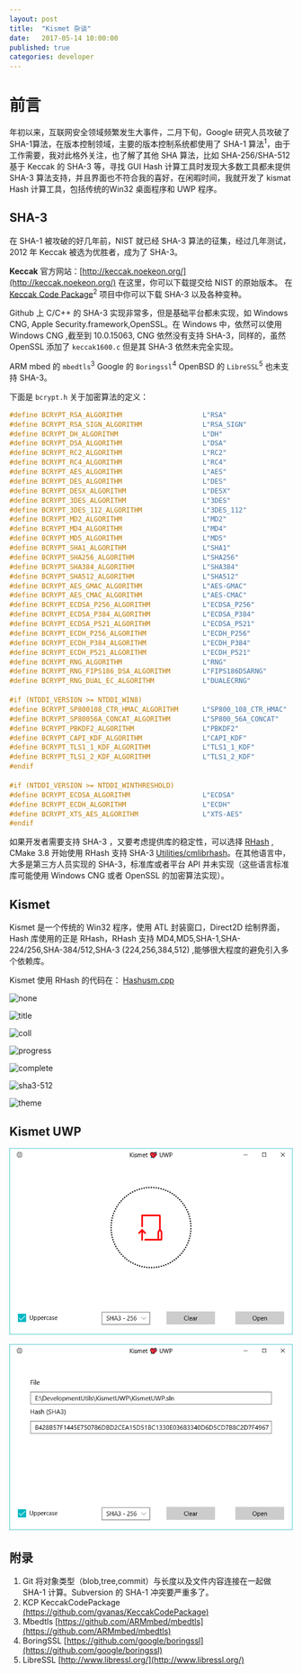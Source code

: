 ```yaml
---
layout: post
title:  "Kismet 杂谈"
date:   2017-05-14 10:00:00
published: true
categories: developer
---
```


# 前言

年初以来，互联网安全领域频繁发生大事件，二月下旬，Google 研究人员攻破了 SHA-1算法，在版本控制领域，主要的版本控制系统都使用了 SHA-1 算法<sup>1</sup>，由于工作需要，我对此格外关注，也了解了其他 SHA 算法，比如 SHA-256/SHA-512 基于 Keccak 的 SHA-3 等，寻找 GUI Hash 计算工具时发现大多数工具都未提供 SHA-3 算法支持，并且界面也不符合我的喜好，在闲暇时间，我就开发了 kismat Hash 计算工具，包括传统的Win32 桌面程序和 UWP 程序。

## SHA-3

在 SHA-1 被攻破的好几年前，NIST 就已经 SHA-3 算法的征集，经过几年测试，2012 年 Keccak 被选为优胜者，成为了 SHA-3。

**Keccak** 官方网站：[http://keccak.noekeon.org/](http://keccak.noekeon.org/) 在这里，你可以下载提交给 NIST 的原始版本。
在 [Keccak Code Package](https://github.com/gvanas/KeccakCodePackage)<sup>2</sup> 项目中你可以下载 SHA-3 以及各种变种。

Github 上 C/C++ 的 SHA-3 实现非常多，但是基础平台都未实现，如 Windows CNG, Apple Security.framework,OpenSSL。在 Windows 中，依然可以使用 Windows CNG ,截至到 10.0.15063, CNG 依然没有支持 SHA-3，同样的，虽然 OpenSSL 添加了 `keccak1600.c` 但是其 SHA-3 依然未完全实现。

ARM mbed 的 `mbedtls`<sup>3</sup> Google 的 `Boringssl`<sup>4</sup> OpenBSD 的 `LibreSSL`<sup>5</sup> 也未支持 SHA-3。


下面是 `bcrypt.h` 关于加密算法的定义：

```c++
#define BCRYPT_RSA_ALGORITHM                    L"RSA"
#define BCRYPT_RSA_SIGN_ALGORITHM               L"RSA_SIGN"
#define BCRYPT_DH_ALGORITHM                     L"DH"
#define BCRYPT_DSA_ALGORITHM                    L"DSA"
#define BCRYPT_RC2_ALGORITHM                    L"RC2"
#define BCRYPT_RC4_ALGORITHM                    L"RC4"
#define BCRYPT_AES_ALGORITHM                    L"AES"
#define BCRYPT_DES_ALGORITHM                    L"DES"
#define BCRYPT_DESX_ALGORITHM                   L"DESX"
#define BCRYPT_3DES_ALGORITHM                   L"3DES"
#define BCRYPT_3DES_112_ALGORITHM               L"3DES_112"
#define BCRYPT_MD2_ALGORITHM                    L"MD2"
#define BCRYPT_MD4_ALGORITHM                    L"MD4"
#define BCRYPT_MD5_ALGORITHM                    L"MD5"
#define BCRYPT_SHA1_ALGORITHM                   L"SHA1"
#define BCRYPT_SHA256_ALGORITHM                 L"SHA256"
#define BCRYPT_SHA384_ALGORITHM                 L"SHA384"
#define BCRYPT_SHA512_ALGORITHM                 L"SHA512"
#define BCRYPT_AES_GMAC_ALGORITHM               L"AES-GMAC"
#define BCRYPT_AES_CMAC_ALGORITHM               L"AES-CMAC"
#define BCRYPT_ECDSA_P256_ALGORITHM             L"ECDSA_P256"
#define BCRYPT_ECDSA_P384_ALGORITHM             L"ECDSA_P384"
#define BCRYPT_ECDSA_P521_ALGORITHM             L"ECDSA_P521"
#define BCRYPT_ECDH_P256_ALGORITHM              L"ECDH_P256"
#define BCRYPT_ECDH_P384_ALGORITHM              L"ECDH_P384"
#define BCRYPT_ECDH_P521_ALGORITHM              L"ECDH_P521"
#define BCRYPT_RNG_ALGORITHM                    L"RNG"
#define BCRYPT_RNG_FIPS186_DSA_ALGORITHM        L"FIPS186DSARNG"
#define BCRYPT_RNG_DUAL_EC_ALGORITHM            L"DUALECRNG"

#if (NTDDI_VERSION >= NTDDI_WIN8)
#define BCRYPT_SP800108_CTR_HMAC_ALGORITHM      L"SP800_108_CTR_HMAC"
#define BCRYPT_SP80056A_CONCAT_ALGORITHM        L"SP800_56A_CONCAT"
#define BCRYPT_PBKDF2_ALGORITHM                 L"PBKDF2"
#define BCRYPT_CAPI_KDF_ALGORITHM               L"CAPI_KDF"
#define BCRYPT_TLS1_1_KDF_ALGORITHM             L"TLS1_1_KDF"
#define BCRYPT_TLS1_2_KDF_ALGORITHM             L"TLS1_2_KDF"
#endif

#if (NTDDI_VERSION >= NTDDI_WINTHRESHOLD)
#define BCRYPT_ECDSA_ALGORITHM                  L"ECDSA"
#define BCRYPT_ECDH_ALGORITHM                   L"ECDH"
#define BCRYPT_XTS_AES_ALGORITHM                L"XTS-AES"
#endif
```

如果开发者需要支持 SHA-3 ，又要考虑提供库的稳定性，可以选择 [RHash](https://github.com/rhash/RHash) , CMake 3.8 开始使用 RHash 支持 SHA-3 [Utilities/cmlibrhash](https://gitlab.kitware.com/cmake/cmake/tree/master/Utilities/cmlibrhash)。在其他语言中，大多是第三方人员实现的 SHA-3，标准库或者平台 API 并未实现（这些语言标准库可能使用 Windows CNG 或者 OpenSSL 的加密算法实现）。

## Kismet

Kismet 是一个传统的 Win32 程序，使用 ATL 封装窗口，Direct2D 绘制界面，Hash 库使用的正是 RHash，RHash 支持 MD4,MD5,SHA-1,SHA-224/256,SHA-384/512,SHA-3 (224,256,384,512) ,能够很大程度的避免引入多个依赖库。

Kismet 使用 RHash 的代码在： [Hashusm.cpp](https://github.com/fcharlie/Kismet/blob/master/Kismet/Hashsum.cpp)

![none](https://github.com/fcharlie/Kismet/raw/master/docs/images/none.png)

![title](https://github.com/fcharlie/Kismet/raw/master/docs/images/title.png)

![coll](https://github.com/fcharlie/Kismet/raw/master/docs/images/coll.png)

![progress](https://github.com/fcharlie/Kismet/raw/master/docs/images/progress.png)

![complete](https://github.com/fcharlie/Kismet/raw/master/docs/images/complete.png)

![sha3-512](https://github.com/fcharlie/Kismet/raw/master/docs/images/sha3-512.png)

![theme](https://github.com/fcharlie/Kismet/raw/master/docs/images/theme.png)

## Kismet UWP

![u1](https://github.com/fcharlie/KismetUWP/raw/master/docs/images/none.png)

![u2](https://github.com/fcharlie/KismetUWP/raw/master/docs/images/hash.png)



## 附录

1. Git 将对象类型（blob,tree,commit）与长度以及文件内容连接在一起做 SHA-1 计算。Subversion 的 SHA-1 冲突要严重多了。
2. KCP KeccakCodePackage [(https://github.com/gvanas/KeccakCodePackage) ]((https://github.com/gvanas/KeccakCodePackage) )
3. Mbedtls [https://github.com/ARMmbed/mbedtls](https://github.com/ARMmbed/mbedtls)
4. BoringSSL [https://github.com/google/boringssl](https://github.com/google/boringssl)
5. LibreSSL [http://www.libressl.org/](http://www.libressl.org/)